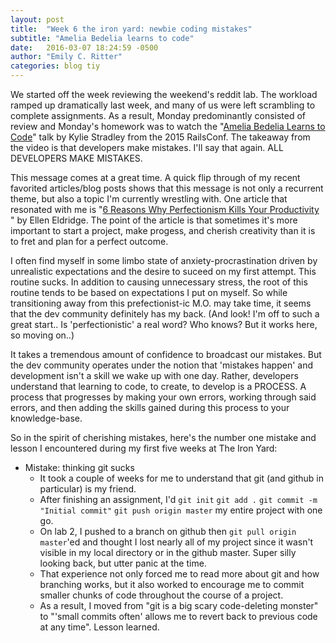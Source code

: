 ```yaml
---
layout: post
title:  "Week 6 the iron yard: newbie coding mistakes"
subtitle: "Amelia Bedelia learns to code"
date:   2016-03-07 18:24:59 -0500
author: "Emily C. Ritter"
categories: blog tiy
---
```

We started off the week reviewing the weekend's reddit lab. The workload ramped up dramatically last week, and many of us were left scrambling to complete assignments. As a result, Monday predominantly consisted of review and Monday's homework was to watch the "[Amelia Bedelia Learns to Code](http://confreaks.tv/videos/railsconf2015-amelia-bedelia-learns-to-code)" talk by Kylie Stradley from the 2015 RailsConf.  The takeaway from the video is that developers make mistakes. I'll say that again. ALL DEVELOPERS MAKE MISTAKES.

This message comes at a great time. A quick flip through of my recent favorited articles/blog posts shows that this message is not only a recurrent theme, but also a topic I'm currently wrestling with. One article that resonated with me is "[6 Reasons Why Perfectionism Kills Your Productivity
](http://www.lifehack.org/articles/productivity/6-reasons-why-perfectionism-kills-your-productivity.html)" by Ellen Eldridge. The point of the article is that sometimes it's more important to start a project, make progess, and cherish creativity than it is to fret and plan for a perfect outcome.


I often find myself in some limbo state of anxiety-procrastination driven by unrealistic expectations and the desire to suceed on my first attempt. This routine sucks. In addition to causing unnecessary stress, the root of this routine tends to be based on expectations I put on myself. So while transitioning away from this prefectionist-ic M.O. may take time, it seems that the dev community definitely has my back. (And look! I'm off to such a great start.. Is 'perfectionistic' a real word? Who knows? But it works here, so moving on..)

It takes a tremendous amount of confidence to broadcast our mistakes. But the dev community operates under the notion that 'mistakes happen' and development isn't a skill we wake up with one day. Rather, developers understand that learning to code, to create, to develop is a PROCESS. A process that progresses by making your own errors, working through said errors, and then adding the skills gained during this process to your knowledge-base.

So in the spirit of cherishing mistakes, here's the number one mistake and lesson I encountered during my first five weeks at The Iron Yard:

* Mistake: thinking git sucks
  * It took a couple of weeks for me to understand that git (and github in particular) is my friend.
  * After finishing an assignment, I'd `git init` `git add .` `git commit -m "Initial commit"` `git push origin master` my entire project with one go.
  * On lab 2, I pushed to a branch on github then `git pull origin master`'ed and thought I lost nearly all of my project since it wasn't visible in my local directory or in the github master. Super silly looking back, but utter panic at the time.
  * That experience not only forced me to read more about git and how branching works, but it also worked to encourage me to commit smaller chunks of code throughout the course of a project.
  * As a result, I moved from "git is a big scary code-deleting monster" to "'small commits often' allows me to revert back to previous code at any time". Lesson learned.
